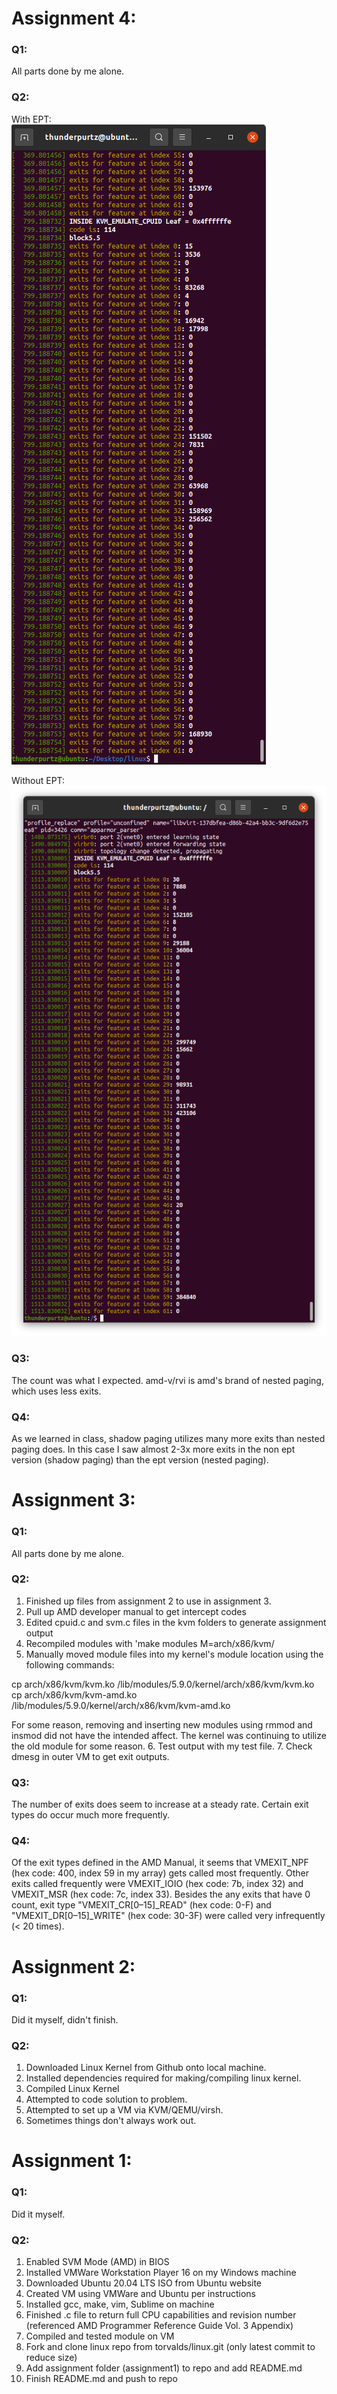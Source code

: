 # Assignment 4:

### Q1:
All parts done by me alone.

### Q2:
With EPT:  
![output-ept](a4ept.png)


Without EPT:  
![output-noept](a4noept.png)

### Q3:
The count was what I expected. amd-v/rvi is amd's brand of nested paging, which uses less exits. 

### Q4:
As we learned in class, shadow paging utilizes many more exits than nested paging does. In this case I saw almost 2-3x more exits in the non ept version (shadow paging) than the ept version (nested paging). 

# Assignment 3:

### Q1:
All parts done by me alone. 

### Q2:
1. Finished up files from assignment 2 to use in assignment 3.
2. Pull up AMD developer manual to get intercept codes 
3. Edited cpuid.c and svm.c files in the kvm folders to generate assignment output
4. Recompiled modules with 'make modules M=arch/x86/kvm/
5. Manually moved module files into my kernel's module location using the following commands:

cp arch/x86/kvm/kvm.ko /lib/modules/5.9.0/kernel/arch/x86/kvm/kvm.ko
cp arch/x86/kvm/kvm-amd.ko /lib/modules/5.9.0/kernel/arch/x86/kvm/kvm-amd.ko

For some reason, removing and inserting new modules using rmmod and insmod did not have the intended affect. The kernel was continuing to utilize the old module for some reason. 
6. Test output with my test file.
7. Check dmesg in outer VM to get exit outputs. 

### Q3: 
The number of exits does seem to increase at a steady rate. Certain exit types do occur much more frequently.

### Q4:
Of the exit types defined in the AMD Manual, it seems that VMEXIT_NPF (hex code: 400, index 59 in my array) gets called most frequently. Other exits called frequently were VMEXIT_IOIO (hex code: 7b, index 32) and VMEXIT_MSR (hex code: 7c, index 33). Besides the any exits that have 0 count, exit type "VMEXIT_CR[0–15]_READ" (hex code: 0-F) and "VMEXIT_DR[0–15]_WRITE" (hex code: 30-3F) were called very infrequently (< 20 times).

# Assignment 2:

### Q1: 

Did it myself, didn't finish.

### Q2:
1. Downloaded Linux Kernel from Github onto local machine.
2. Installed dependencies required for making/compiling linux kernel.
3. Compiled Linux Kernel
4. Attempted to code solution to problem.
5. Attempted to set up a VM via KVM/QEMU/virsh. 
6. Sometimes things don't always work out. 

# Assignment 1:

### Q1:

Did it myself.

### Q2:

1. Enabled SVM Mode (AMD) in BIOS
2. Installed VMWare Workstation Player 16 on my Windows machine
3. Downloaded Ubuntu 20.04 LTS ISO from Ubuntu website
4. Created VM using VMWare and Ubuntu per instructions
5. Installed gcc, make, vim, Sublime on machine
6. Finished .c file to return full CPU capabilities and revision number (referenced AMD Programmer Reference Guide Vol. 3 Appendix)
7. Compiled and tested module on VM
8. Fork and clone linux repo from torvalds/linux.git (only latest commit to reduce size)
9. Add assignment folder (assignment1) to repo and add README.md
10. Finish README.md and push to repo
